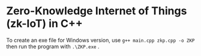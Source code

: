 # Zero-Knowledge Internet of Things (zk-IoT) in C++
To create an exe file for Windows version, use `g++ main.cpp zkp.cpp -o ZKP` then run the program with `.\ZKP.exe`  .
